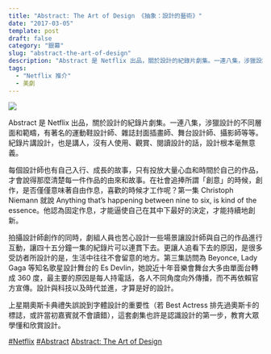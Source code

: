 ```yaml
---
title: "Abstract: The Art of Design 《抽象：設計的藝術》"
date: "2017-03-05"
template: post
draft: false
category: "銀幕"
slug: "abstract-the-art-of-design"
description: "Abstract 是 Netflix 出品，關於設計的紀錄片劇集。一連八集，涉獵設計的不同層面和範疇，有著名的運動鞋設計師、雜誌封面插畫師、舞台設計師、攝影師等等。紀錄片講設計，也是講人，沒有人使用、觀賞、閱讀設計的話，設計根本毫無意義。"
tags:
  - "Netflix 推介"
  - 美劇
---
```


![](/media/1a4e6-1l4kw6cvymwy9ikavkh8s1g.jpeg)

Abstract 是 Netflix 出品，關於設計的紀錄片劇集。一連八集，涉獵設計的不同層面和範疇，有著名的運動鞋設計師、雜誌封面插畫師、舞台設計師、攝影師等等。紀錄片講設計，也是講人，沒有人使用、觀賞、閱讀設計的話，設計根本毫無意義。

每個設計師也有自己入行、成長的故事，只有投放大量心血和時間於自己的作品，才會說得那麼清楚每一件作品的由來和故事。在社會追捧所謂「創意」的時候，創作，是否僅僅意味著自由作息，喜歡的時候才工作呢？第一集 Christoph Niemann 就說 Anything that’s happening between nine to six, is kind of the essence。他認為固定作息，才能逼使自己在其中下最好的決定，才能持續地創新。

拍攝設計師創作的同時，劇組人員也苦心設計一些場景讓設計師與自己的作品進行互動，讓四十五分鐘一集的紀錄片可以連貫下去。更讓人追看下去的原因，是很多受訪者所設計的是，生活中往往不會留意的地方。第三集訪問為 Beyonce, Lady Gaga 等知名歌星設計舞台的 Es Devlin，她說近十年音樂會舞台大多由單面台轉成 360 度，最主要的原因是每人持電話，各人不同角度向外傳播，而不再依賴官方宣傳。設計與科技以及時代並進，才算是好的設計。

上星期奧斯卡典禮失誤說到字體設計的重要性（若 Best Actress 排先過奧斯卡的標誌，或許當初嘉賓就不會讀錯），這套劇集也許是認識設計的第一步，教育大眾學懂和欣賞設計。

[#Netflix](https://www.facebook.com/hashtag/netflix?source=feed_text&story_id=1444904522195320) [#Abstract](https://www.facebook.com/hashtag/abstract?source=feed_text&story_id=1444904522195320) [Abstract: The Art of Design](https://www.facebook.com/abstractnetflix/)

